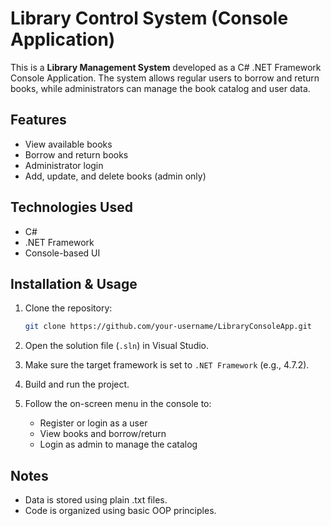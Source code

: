 # Library Control System (Console Application)

This is a **Library Management System** developed as a C# .NET Framework Console Application. The system allows regular users to borrow and return books, while administrators can manage the book catalog and user data. 

## Features

* View available books
* Borrow and return books
* Administrator login
* Add, update, and delete books (admin only)

## Technologies Used

* C#
* .NET Framework
* Console-based UI

## Installation & Usage

1. Clone the repository:

   ```bash
   git clone https://github.com/your-username/LibraryConsoleApp.git
   ```

2. Open the solution file (`.sln`) in Visual Studio.

3. Make sure the target framework is set to `.NET Framework` (e.g., 4.7.2).

4. Build and run the project.

5. Follow the on-screen menu in the console to:

   * Register or login as a user
   * View books and borrow/return
   * Login as admin to manage the catalog

## Notes

* Data is stored using plain .txt files.
* Code is organized using basic OOP principles.
